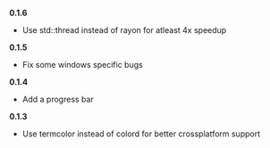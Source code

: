 **0.1.6**

- Use std::thread instead of rayon for atleast 4x speedup

**0.1.5**

- Fix some windows specific bugs

**0.1.4**

- Add a progress bar

**0.1.3**

- Use termcolor instead of colord for better crossplatform support
